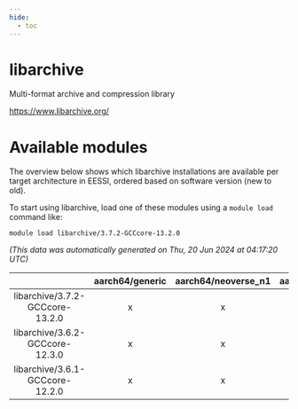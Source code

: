 ```yaml
---
hide:
  - toc
---
```


libarchive
==========


Multi-format archive and compression library

https://www.libarchive.org/
# Available modules


The overview below shows which libarchive installations are available per target architecture in EESSI, ordered based on software version (new to old).

To start using libarchive, load one of these modules using a `module load` command like:

```shell
module load libarchive/3.7.2-GCCcore-13.2.0
```

*(This data was automatically generated on Thu, 20 Jun 2024 at 04:17:20 UTC)*  

| |aarch64/generic|aarch64/neoverse_n1|aarch64/neoverse_v1|x86_64/generic|x86_64/amd/zen2|x86_64/amd/zen3|x86_64/intel/haswell|x86_64/intel/skylake_avx512|
| :---: | :---: | :---: | :---: | :---: | :---: | :---: | :---: | :---: |
|libarchive/3.7.2-GCCcore-13.2.0|x|x|x|x|x|x|x|x|
|libarchive/3.6.2-GCCcore-12.3.0|x|x|x|x|x|x|x|x|
|libarchive/3.6.1-GCCcore-12.2.0|x|x|x|x|x|x|x|x|
